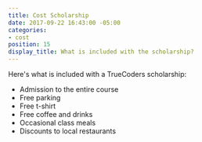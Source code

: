 ```yaml
---
title: Cost Scholarship
date: 2017-09-22 16:43:00 -05:00
categories:
- cost
position: 15
display_title: What is included with the scholarship?
---
```


Here's what is included with a TrueCoders scholarship:

* Admission to the entire course
* Free parking
* Free t-shirt
* Free coffee and drinks
* Occasional class meals
* Discounts to local restaurants